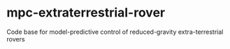 # mpc-extraterrestrial-rover
Code base for model-predictive control of reduced-gravity extra-terrestrial rovers
